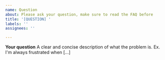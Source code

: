```yaml
---
name: Question
about: Please ask your question, make sure to read the FAQ before
title: '[QUESTION] '
labels: ''
assignees: ''

---
```


**Your question**
A clear and concise description of what the problem is. Ex. I'm always frustrated when [...]
